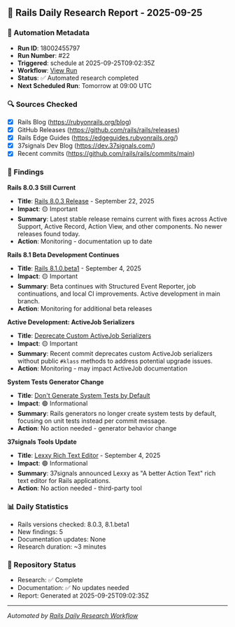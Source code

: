 ## 📅 Rails Daily Research Report - 2025-09-25

### 🤖 Automation Metadata
- **Run ID**: 18002455797
- **Run Number**: #22
- **Triggered**: schedule at 2025-09-25T09:02:35Z
- **Workflow**: [View Run](https://github.com/jeremedia/rails-8-claude-guide/actions/runs/18002455797)
- **Status**: ✅ Automated research completed
- **Next Scheduled Run**: Tomorrow at 09:00 UTC

### 🔍 Sources Checked
- [x] Rails Blog (https://rubyonrails.org/blog)
- [x] GitHub Releases (https://github.com/rails/rails/releases)
- [x] Rails Edge Guides (https://edgeguides.rubyonrails.org/)
- [x] 37signals Dev Blog (https://dev.37signals.com/)
- [x] Recent commits (https://github.com/rails/rails/commits/main)

### 📰 Findings

**Rails 8.0.3 Still Current**
- **Title**: [Rails 8.0.3 Release](https://rubyonrails.org/blog) - September 22, 2025
- **Impact**: 🟡 Important
- **Summary**: Latest stable release remains current with fixes across Active Support, Active Record, Action View, and other components. No newer releases found today.
- **Action**: Monitoring - documentation up to date

**Rails 8.1 Beta Development Continues**
- **Title**: [Rails 8.1.0.beta1](https://github.com/rails/rails/releases) - September 4, 2025
- **Impact**: 🟡 Important
- **Summary**: Beta continues with Structured Event Reporter, job continuations, and local CI improvements. Active development in main branch.
- **Action**: Monitoring for additional beta releases

**Active Development: ActiveJob Serializers**
- **Title**: [Deprecate Custom ActiveJob Serializers](https://github.com/rails/rails/commits/main)
- **Impact**: 🟡 Important
- **Summary**: Recent commit deprecates custom ActiveJob serializers without public `#klass` methods to address potential upgrade issues.
- **Action**: Monitoring - may impact ActiveJob documentation

**System Tests Generator Change**
- **Title**: [Don't Generate System Tests by Default](https://github.com/rails/rails/commits/main)
- **Impact**: 🟢 Informational
- **Summary**: Rails generators no longer create system tests by default, focusing on unit tests instead per commit message.
- **Action**: No action needed - generator behavior change

**37signals Tools Update**
- **Title**: [Lexxy Rich Text Editor](https://dev.37signals.com/) - September 4, 2025
- **Impact**: 🟢 Informational
- **Summary**: 37signals announced Lexxy as "A better Action Text" rich text editor for Rails applications.
- **Action**: No action needed - third-party tool

### 📊 Daily Statistics
- Rails versions checked: 8.0.3, 8.1.beta1
- New findings: 5
- Documentation updates: None
- Research duration: ~3 minutes

### 🔄 Repository Status
- Research: ✅ Complete
- Documentation: ✅ No updates needed
- Report: Generated at 2025-09-25T09:02:35Z

---
*Automated by [Rails Daily Research Workflow](https://github.com/jeremedia/rails-8-claude-guide/blob/main/.github/workflows/rails-daily-research.yml)*